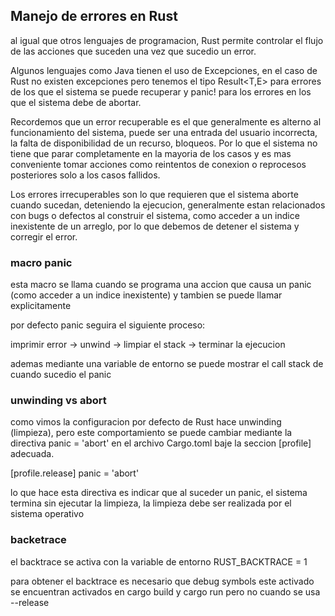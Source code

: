 ## Manejo de errores en Rust

al igual que otros lenguajes de programacion, Rust permite controlar el flujo de las acciones que
suceden una vez que sucedio un error.

Algunos lenguajes como Java tienen el uso de Excepciones, en el caso de Rust no existen excepciones
pero tenemos el tipo Result<T,E> para errores de los que el sistema se puede recuperar y panic! para
los errores en los que el sistema debe de abortar.

Recordemos que un error recuperable es el que generalmente es alterno al funcionamiento del sistema,
puede ser una entrada del usuario incorrecta, la falta de disponibilidad de un recurso, bloqueos.
Por lo que el sistema no tiene que parar completamente en la mayoria de los casos y es mas conveniente
tomar acciones como reintentos de conexion o reprocesos posteriores solo a los casos fallidos.

Los errores irrecuperables son lo que requieren que el sistema aborte cuando sucedan, deteniendo la ejecucion,
generalmente estan relacionados con bugs o defectos al construir el sistema, como acceder a un indice inexistente
de un arreglo, por lo que debemos de detener el sistema y corregir el error.

### macro panic

esta macro se llama cuando se programa una accion que causa un panic (como acceder a un indice inexistente) y
tambien se puede llamar explicitamente

por defecto panic seguira el siguiente proceso:

imprimir error -> unwind -> limpiar el stack -> terminar la ejecucion

ademas mediante una variable de entorno se puede mostrar el call stack de cuando sucedio el panic


### unwinding vs abort

como vimos la configuracion por defecto de Rust hace unwinding (limpieza), pero este comportamiento
se puede cambiar mediante la directiva panic = 'abort' en el archivo Cargo.toml baje la seccion
[profile] adecuada.

[profile.release]
panic = 'abort'

lo que hace esta directiva es indicar que al suceder un panic, el sistema termina sin ejecutar la limpieza,
la limpieza debe ser realizada por el sistema operativo

### backetrace

el backtrace se activa con la variable de entorno RUST_BACKTRACE = 1

para obtener el backtrace es necesario que debug symbols este activado
se encuentran activados en cargo build y cargo run
pero no cuando se usa --release